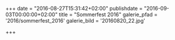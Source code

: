 +++
date = "2016-08-27T15:31:42+02:00"
publishdate = "2016-09-03T00:00:00+02:00"
title = "Sommerfest 2016"
galerie_pfad = '2016/sommerfest_2016'
galerie_bild = '20160820_22.jpg'

+++

